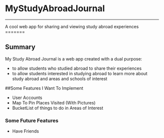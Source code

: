 # MyStudyAbroadJournal
<hr>
A cool web app for sharing and viewing study abroad experiences
=======

## Summary

My Study Abroad Journal is a web app created with a dual purpose:
* to allow students who studied abroad to share their experiences
* to allow students interested in studying abroad to learn more about study abroad and areas and schools of interest

##Some Features I Want To Implement
* User Accounts
* Map To Pin Places Visited (With Pictures)
* BucketList of things to do in Areas of Interest
### Some Future Features
* Have Friends

